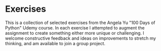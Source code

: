 # Exercises
This is a collection of selected exercises from the Angela Yu "100 Days of Python" Udemy course.
In each exercise I attempted to augment the assignment to create something either more unique or 
challenging. I welcome constructive feedback and ideas on improvements to stretch my thinking, 
and am available to join a group project.
